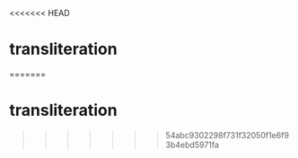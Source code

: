 <<<<<<< HEAD
# transliteration
=======
# transliteration
>>>>>>> 54abc9302298f731f32050f1e6f93b4ebd5971fa

